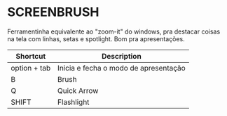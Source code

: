 # SCREENBRUSH

Ferramentinha equivalente ao "zoom-it" do windows, pra destacar coisas na tela com linhas, setas e spotlight. Bom pra apresentações.

| Shortcut | Description |
| ----------- | ----------- |
| option + tab | Inicia e fecha o modo de apresentação |
| B | Brush |
| Q | Quick Arrow |
| SHIFT | Flashlight |
